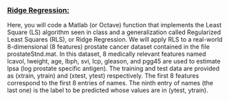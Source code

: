 ### <ins>Ridge Regression:</ins>
Here, you will code a Matlab (or Octave) function that implements the Least Square (LS) algorithm seen in class and a generalization called Regularized Least Squares (RLS), or Ridge Regression. We will apply RLS to a real-world 8-dimensional (8 features) prostate cancer dataset contained in the file prostateStnd.mat. In this dataset, 8 medically relevant features named lcavol, lweight, age, lbph, svi, lcp, gleason, and pgg45 are used to estimate lpsa (log prostate specific antigen). The training and test data are provided as (xtrain, ytrain) and (xtest, ytest) respectively. The first 8 features correspond to the first 8 entries of names. The ninth entry of names (the last one) is the label to be predicted whose values are in (ytest, ytrain).


